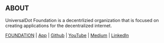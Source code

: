 ## ABOUT 

UniversalDot Foundation is a decentrlizied organization that is focused on creating applications for the decentralized internet.

[FOUNDATION](https://www.universaldot.foundation)  | [App](https://universaldot.me/) | [Github](https://github.com/UniversalDot)  | [YouTube](https://www.youtube.com/channel/UCX8sSzJGQmqqnmOozRspNVQ) | [Medium](https://medium.com/@universaldot) | [LinkedIn](https://www.linkedin.com/company/universaldot-foundation)
